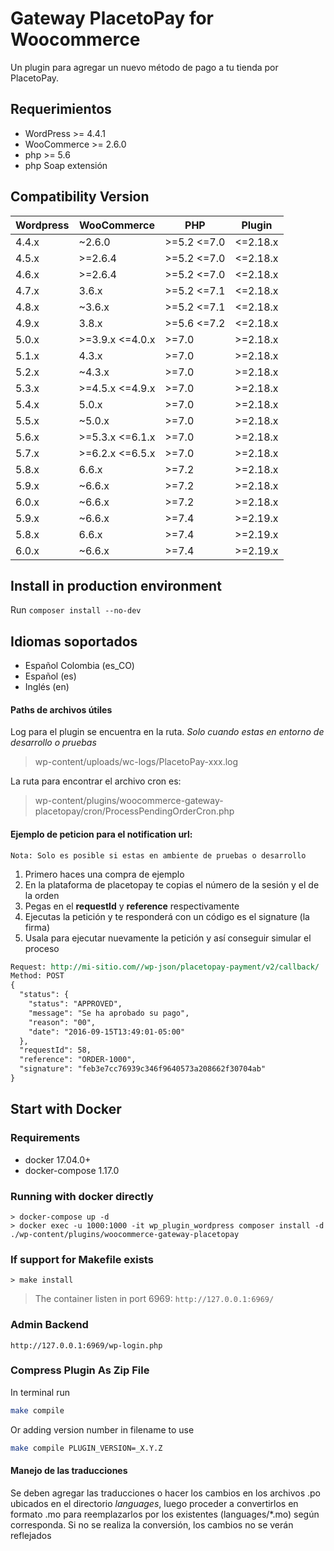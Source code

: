 # Gateway PlacetoPay for Woocommerce
Un plugin para agregar un nuevo método de pago a tu tienda por PlacetoPay.

## Requerimientos
- WordPress >= 4.4.1
- WooCommerce >= 2.6.0
- php >= 5.6
- php Soap extensión

## Compatibility Version

| Wordpress | WooCommerce     | PHP         | Plugin   |
|-----------|-----------------|-------------|----------|
| 4.4.x     | ~2.6.0          | >=5.2 <=7.0 | <=2.18.x |
| 4.5.x     | >=2.6.4         | >=5.2 <=7.0 | <=2.18.x |
| 4.6.x     | >=2.6.4         | >=5.2 <=7.0 | <=2.18.x |
| 4.7.x     | 3.6.x           | >=5.2 <=7.1 | <=2.18.x |
| 4.8.x     | ~3.6.x          | >=5.2 <=7.1 | <=2.18.x |
| 4.9.x     | 3.8.x           | >=5.6 <=7.2 | <=2.18.x |
| 5.0.x     | >=3.9.x <=4.0.x | >=7.0       | >=2.18.x |
| 5.1.x     | 4.3.x           | >=7.0       | >=2.18.x |
| 5.2.x     | ~4.3.x          | >=7.0       | >=2.18.x |
| 5.3.x     | >=4.5.x <=4.9.x | >=7.0       | >=2.18.x |
| 5.4.x     | 5.0.x           | >=7.0       | >=2.18.x |
| 5.5.x     | ~5.0.x          | >=7.0       | >=2.18.x |
| 5.6.x     | >=5.3.x <=6.1.x | >=7.0       | >=2.18.x |
| 5.7.x     | >=6.2.x <=6.5.x | >=7.0       | >=2.18.x |
| 5.8.x     | 6.6.x           | >=7.2       | >=2.18.x |
| 5.9.x     | ~6.6.x          | >=7.2       | >=2.18.x |
| 6.0.x     | ~6.6.x          | >=7.2       | >=2.18.x |
| 5.9.x     | ~6.6.x          | >=7.4       | >=2.19.x |
| 5.8.x     | 6.6.x           | >=7.4       | >=2.19.x |
| 6.0.x     | ~6.6.x          | >=7.4       | >=2.19.x |

## Install in production environment
Run `composer install --no-dev`

## Idiomas soportados
- Español Colombia (es_CO)
- Español (es)
- Inglés (en)

#### Paths de archivos útiles
Log para el plugin se encuentra en la ruta.
_Solo cuando estas en entorno de desarrollo o pruebas_
> wp-content/uploads/wc-logs/PlacetoPay-xxx.log

La ruta para encontrar el archivo cron es:
> wp-content/plugins/woocommerce-gateway-placetopay/cron/ProcessPendingOrderCron.php


#### Ejemplo de peticion para el notification url:

``Nota: Solo es posible si estas en ambiente de pruebas o desarrollo``

1. Primero haces una compra de ejemplo
2. En la plataforma de placetopay te copias el número de la sesión y el de la orden
3. Pegas en el **requestId** y **reference** respectivamente
4. Ejecutas la petición y te responderá con un código es el signature (la firma)
5. Usala para ejecutar nuevamente la petición y así conseguir simular el proceso

```rest
Request: http://mi-sitio.com//wp-json/placetopay-payment/v2/callback/
Method: POST
{
  "status": {
    "status": "APPROVED",
    "message": "Se ha aprobado su pago",
    "reason": "00",
    "date": "2016-09-15T13:49:01-05:00"
  },
  "requestId": 58,
  "reference": "ORDER-1000",
  "signature": "feb3e7cc76939c346f9640573a208662f30704ab"
}

```

## Start with Docker
### Requirements
- docker 17.04.0+
- docker-compose 1.17.0

### Running with docker directly
```
> docker-compose up -d
> docker exec -u 1000:1000 -it wp_plugin_wordpress composer install -d ./wp-content/plugins/woocommerce-gateway-placetopay
```

### If support for Makefile exists

```
> make install
```
> The container listen in port 6969: `http://127.0.0.1:6969/`

### Admin Backend

```
http://127.0.0.1:6969/wp-login.php
```

### Compress Plugin As Zip File

In terminal run

```bash
make compile
```

Or adding version number in filename to use

```bash
make compile PLUGIN_VERSION=_X.Y.Z
```

#### Manejo de las traducciones

Se deben agregar las traducciones o hacer los cambios en los archivos .po ubicados en el directorio *languages*,
luego proceder a convertirlos en formato .mo para reemplazarlos por los existentes (languages/*.mo) según corresponda.
Si no se realiza la conversión, los cambios no se verán reflejados

